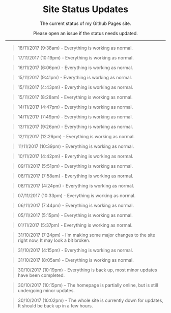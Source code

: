 <h1 align="center"> Site Status Updates </h1>
<p align="center"> The current status of my Github Pages site. </p>
<p align="center"> Please open an issue if the status needs updated. </p>

----

> 18/11/2017 (9:38am) - Everything is working as normal.

> 17/11/2017 (10:19pm) - Everything is working as normal.

> 16/11/2017 (6:06pm) - Everything is working as normal.

> 15/11/2017 (9:41pm) - Everything is working as normal.

> 15/11/2017 (4:43pm) - Everything is working as normal.

> 15/11/2017 (8:28am) - Everything is working as normal.

> 14/11/2017 (4:47pm) - Everything is working as normal.

> 14/11/2017 (7:49pm) - Everything is working as normal.

> 13/11/2017 (9:26pm) - Everything is working as normal.

> 12/11/2017 (12:26pm) - Everything is working as normal.

> 11/11/2017 (10:39pm) - Everything is working as normal.

> 10/11/2017 (4:42pm) - Everything is working as normal.

> 09/11/2017 (5:51pm) - Everything is working as normal.

> 08/11/2017 (7:58am) - Everything is working as normal.

> 08/11/2017 (4:24pm) - Everything is working as normal.

> 07/11/2017 (10:33pm) - Everything is working as normal.

> 06/11/2017 (7:44pm) - Everything is working as normal.

> 05/11/2017 (5:15pm) - Everything is working as normal.

> 01/11/2017 (5:37pm) - Everything is working as normal.

> 31/10/2017 (7:24pm) - I'm making some major changes to the site right now, It may look a bit broken.

> 31/10/2017 (4:15pm) - Everything is working as normal.

> 31/10/2017 (8:05am) - Everything is working as normal.

> 30/10/2017 (10:19pm) - Everything is back up, most minor updates have been completed.

> 30/10/2017 (10:15pm) - The homepage is partially online, but is still undergoing minor updates.

> 30/10/2017 (10:02pm) - The whole site is currently down for updates, It should be back up in a few hours.

